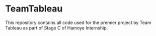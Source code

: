 # TeamTableau
This repository contains all code used for the premier project by Team Tableau as part of Stage C of Hamoye Internship.
